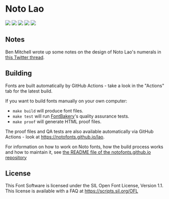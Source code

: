 # Noto Lao

[![][Fontbakery]](https://notofonts.github.io/lao/fontbakery/fontbakery-report.html)
[![][Universal]](https://notofonts.github.io/lao/fontbakery/fontbakery-report.html)
[![][GF Profile]](https://notofonts.github.io/lao/fontbakery/fontbakery-report.html)
[![][Outline Correctness]](https://notofonts.github.io/lao/fontbakery/fontbakery-report.html)
[![][Shaping]](https://notofonts.github.io/lao/fontbakery/fontbakery-report.html)

[Fontbakery]: https://img.shields.io/endpoint?url=https%3A%2F%2Fraw.githubusercontent.com%2Fnotofonts%2Flao%2Fgh-pages%2Fbadges%2Foverall.json
[GF Profile]: https://img.shields.io/endpoint?url=https%3A%2F%2Fraw.githubusercontent.com%2Fnotofonts%2Flao%2Fgh-pages%2Fbadges%2FGoogleFonts.json
[Noto Profile]: https://img.shields.io/endpoint?url=https%3A%2F%2Fraw.githubusercontent.com%2Fnotofonts%2Flao%2Fgh-pages%2Fbadges%2FNotoFonts.json
[Outline Correctness]: https://img.shields.io/endpoint?url=https%3A%2F%2Fraw.githubusercontent.com%2Fnotofonts%2Flao%2Fgh-pages%2Fbadges%2FOutlineCorrectnessChecks.json
[Shaping]: https://img.shields.io/endpoint?url=https%3A%2F%2Fraw.githubusercontent.com%2Fnotofonts%2Flao%2Fgh-pages%2Fbadges%2FShapingChecks.json
[Universal]: https://img.shields.io/endpoint?url=https%3A%2F%2Fraw.githubusercontent.com%2Fnotofonts%2Flao%2Fgh-pages%2Fbadges%2FUniversal.json

## Notes

Ben Mitchell wrote up some notes on the design of Noto Lao's numerals in
[this Twitter
thread](https://twitter.com/OhBendy/status/1472181382357135364?t=Sh0iIbQlBoZsTHe3PtUQjg&s=19).

## Building

Fonts are built automatically by GitHub Actions - take a look in the "Actions" tab for the latest build.

If you want to build fonts manually on your own computer:

* `make build` will produce font files.
* `make test` will run [FontBakery](https://github.com/googlefonts/fontbakery)'s quality assurance tests.
* `make proof` will generate HTML proof files.

The proof files and QA tests are also available automatically via GitHub Actions - look at https://notofonts.github.io/lao.

For information on how to work on Noto fonts, how the build process
works and how to maintain it, see [the README file of the
notofonts.github.io
repository](https://github.com/notofonts/notofonts.github.io/blob/main/README.md)

## License

This Font Software is licensed under the SIL Open Font License, Version 1.1.
This license is available with a FAQ at
https://scripts.sil.org/OFL
